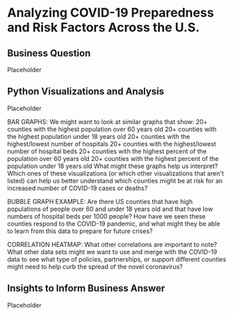 # Analyzing COVID-19 Preparedness and Risk Factors Across the U.S.

## Business Question
Placeholder


## Python Visualizations and Analysis
Placeholder

BAR GRAPHS:
We might want to look at similar graphs that show:
20+ counties with the highest population over 60 years old
20+ counties with the highest population under 18 years old
20+ counties with the highest/lowest number of hospitals
20+ counties with the highest/lowest number of hospital beds
20+ counties with the highest percent of the population over 60 years old
20+ counties with the highest percent of the population under 18 years old
What might these graphs help us interpret? Which ones of these visualizations (or which other visualizations that aren't listed) can help us better understand which counties might be at risk for an increased number of COVID-19 cases or deaths? 

BUBBLE GRAPH EXAMPLE:
Are there US counties that have high populations of people over 60 and under 18 years old and that have low numbers of hospital beds per 1000 people? How have we seen these counties respond to the COVID-19 pandemic, and what might they be able to learn from this data to prepare for future crises?

CORRELATION HEATMAP:
What other correlations are important to note? What other data sets might we want to use and merge with the COVID-19 data to see what type of policies, partnerships, or support different counties might need to help curb the spread of the novel coronavirus?


## Insights to Inform Business Answer
Placeholder
